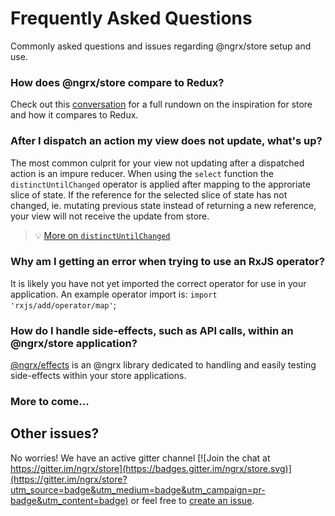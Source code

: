 # Frequently Asked Questions

Commonly asked questions and issues regarding @ngrx/store setup and use.

### How does @ngrx/store compare to Redux?
Check out this [conversation](https://github.com/ngrx/store/issues/16) for a full rundown on the inspiration for store and how it compares to Redux.

### After I dispatch an action my view does not update, what's up?
The most common culprit for your view not updating after a dispatched action is an impure reducer. When using the `select` function
the `distinctUntilChanged` operator is applied after mapping to the approriate slice of state. If the reference for the selected
slice of state has not changed, ie. mutating previous state instead of returning a new reference, your view will not receive the update from store.

> :bulb: [More on `distinctUntilChanged`](https://gist.github.com/btroncone/d6cf141d6f2c00dc6b35#distinctuntilchanged)

### Why am I getting an error when trying to use an RxJS operator?
It is likely you have not yet imported the correct operator for use in your application. An example operator import is: `import 'rxjs/add/operator/map'`;

### How do I handle side-effects, such as API calls, within an @ngrx/store application?
[@ngrx/effects](https://github.com/ngrx/effects) is an @ngrx library dedicated to handling and easily testing side-effects within your store applications.

### More to come...

## Other issues?

No worries! We have an active gitter channel [![Join the chat at https://gitter.im/ngrx/store](https://badges.gitter.im/ngrx/store.svg)](https://gitter.im/ngrx/store?utm_source=badge&utm_medium=badge&utm_campaign=pr-badge&utm_content=badge) or feel free to [create an issue](https://github.com/ngrx/store/issues).  